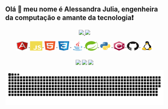 ## Olá 👋 meu nome é Alessandra Julia, engenheira da computação e amante da tecnologia❗

<div align="center">
  <a href="https://github.com/alessandrajuliaa">
  <img height="140em" src="https://github-readme-stats.vercel.app/api?custom_title=Meus status&username=alessandrajuliaa&show_icons=true&theme=dracula&include_all_commits=true&count_private=true"/>
  <img height="140em" src="https://github-readme-stats.vercel.app/api/top-langs/?custom_title=Linguagens Mais Usadas&username=alessandrajuliaa&layout=compact&langs_count=7&theme=dracula"/>
</div>
  
  
<div align="center"><br>
  <img align="center" alt="alessandrajuliaa-Angular" height="30" width="40" src="https://github.com/devicons/devicon/blob/master/icons/angularjs/angularjs-original.svg">
  <img align="center" alt="alessandrajuliaa-Js" height="30" width="40" src="https://raw.githubusercontent.com/devicons/devicon/master/icons/javascript/javascript-plain.svg">
  <img align="center" alt="alessandrajuliaa-HTML" height="30" width="40" src="https://raw.githubusercontent.com/devicons/devicon/master/icons/html5/html5-original.svg">
  <img align="center" alt="alessandrajuliaa-CSS" height="30" width="40" src="https://raw.githubusercontent.com/devicons/devicon/master/icons/css3/css3-original.svg">
  <img align="center" alt="alessandrajuliaa-Java" height="30" width="40" src="https://github.com/devicons/devicon/blob/master/icons/java/java-original.svg">
  <img align="center" alt="alessandrajuliaa-Spring" height="30" width="40" src="https://github.com/devicons/devicon/blob/master/icons/spring/spring-original.svg">
  <img align="center" alt="alessandrajuliaa-Python" height="30" width="40" src="https://raw.githubusercontent.com/devicons/devicon/master/icons/python/python-original.svg">
  <img align="center" alt="alessandrajuliaa-Cplusplus" height="30" width="40" src="https://github.com/devicons/devicon/blob/master/icons/cplusplus/cplusplus-original.svg">
  <img align="center" alt="alessandrajuliaa-gitHub" height="30" width="40" src="https://github.com/devicons/devicon/blob/master/icons/github/github-original.svg">
  <img align="center" alt="alessandrajuliaa-linux" height="30" width="40" src="https://github.com/devicons/devicon/blob/master/icons/linux/linux-original.svg">

</div>
  
  ##
 
<div align="center"> 
  <a href="https://api.whatsapp.com/send?phone=5531991619608" target="_blank"><img src="https://api.whatsapp.com/send?phone=5531991619608&text=%20" target="_blank"></a> 
  <a href = "mailto:contatorjulialessandr@gmail.com"><img src="https://img.shields.io/badge/-Gmail-%23333?style=for-the-badge&logo=gmail&logoColor=white" target="_blank"></a>
  <a href="https://www.linkedin.com/in/alessandrajulia/" target="_blank"><img src="https://img.shields.io/badge/-LinkedIn-%230077B5?style=for-the-badge&logo=linkedin&logoColor=white" target="_blank"></a> 
  
   ![Snake animation](https://github.com/alessandrajuliaa/alessandrajuliaa/blob/output/github-contribution-grid-snake.svg)
 
 
</div>
